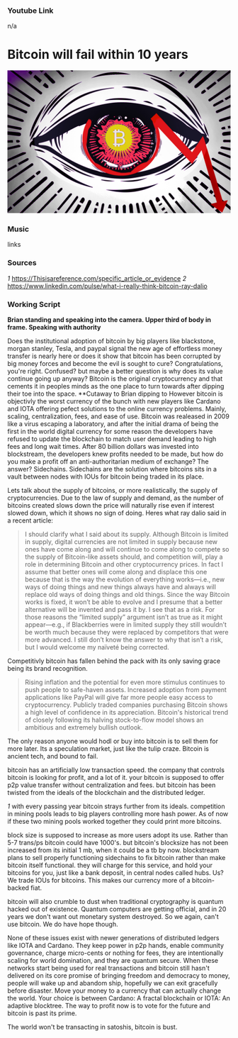 ### Youtube Link ###
n/a

# Bitcoin will fail within 10 years

![Image](/Thumbnails/Bitcoin.jpg)

### Music
links

### Sources
*1* https://Thisisareference.com/specific_article_or_evidence
*2* https://www.linkedin.com/pulse/what-i-really-think-bitcoin-ray-dalio


### Working Script

**Brian standing and speaking into the camera. Upper third of body in frame. Speaking with authority**

Does the institutional adoption of bitcoin by big players like blackstone, morgan stanley, Tesla, and paypal signal the new age of effortless money transfer is nearly here or does it show that bitcoin has been corrupted by big money forces and become the evil is sought to cure? 
Congratulations, you're right. Confused? but maybe a better question is why does its value continue going up anyway?
Bitcoin is the original cryptocurrency and that cements it in peoples minds as the one place to turn towards after dipping their toe into the space.
**Cutaway to Brian dipping to
However bitcoin is objectivly the worst currency of the bunch with new players like Cardano and IOTA offering pefect solutions to the online currency problems.
Mainly, scaling, centralization, fees, and ease of use.
Bitcoin was realeased in 2009 like a virus escaping a laboratory, and after the initial drama of being the first in the world digital currency for some reason the developers have refused to update the blockchain to match user demand leading to high fees and long wait times.
After 80 billion dollars was invested into blockstream, the developers knew profits needed to be made, but how do you make a profit off an anti-authoritarian medium of exchange?
The answer? Sidechains.
Sidechains are the solution where bitcoins sits in a vault between nodes with IOUs for bitcoin being traded in its place.

Lets talk about the supply of bitcoins, or more realistically, the supply of cryptocurrencies.
Due to the law of supply and demand, as the number of bitcoins created slows down the price will naturally rise even if interest slowed down, which it shows no sign of doing. 
Heres what ray dalio said in a recent article:

> I should clarify what I said about its supply. Although Bitcoin is limited in supply, digital currencies are not limited in supply because new ones have come along and will continue to come along to compete so the supply of Bitcoin-like assets should, and competition will, play a role in determining Bitcoin and other cryptocurrency prices. In fact I assume that better ones will come along and displace this one because that is the way the evolution of everything works—i.e., new ways of doing things and new things always have and always will replace old ways of doing things and old things. Since the way Bitcoin works is fixed, it won’t be able to evolve and I presume that a better alternative will be invented and pass it by. I see that as a risk. For those reasons the “limited supply” argument isn’t as true as it might appear—e.g., if Blackberries were in limited supply they still wouldn’t be worth much because they were replaced by competitors that were more advanced. I still don’t know the answer to why that isn’t a risk, but I would welcome my naïveté being corrected.


Competitivly bitcoin has fallen behind the pack with its only saving grace being its brand recognition. 


> Rising inflation and the potential for even more stimulus continues to push people to safe-haven assets.
> Increased adoption from payment applications like PayPal will give far more people easy access to cryptocurrency.
> Publicly traded companies purchasing Bitcoin shows a high level of confidence in its appreciation.
> Bitcoin's historical trend of closely following its halving stock-to-flow model shows an ambitious and extremely bullish outlook.

The only reason anyone would hodl or buy into bitcoin is to sell them for more later.
Its a speculation market, just like the tulip craze. Bitcoin is ancient tech, and bound to fail. 

bitcoin has an artificially low transaction speed.
the company that controls bitcoin is looking for profit, and a lot of it.
your bitcoin is supposed to offer p2p value transfer without centralization and fees.
but bitcoin has been twisted from the ideals of the blockchain and the distributed ledger.

*1* with every passing year bitcoin strays further from its ideals. 
competition in mining pools leads to big players controlling more hash power.
As of now if these two mining pools worked together they could print more bitcoins.

block size is supposed to increase as more users adopt its use. Rather than 5-7 trans/ps bitcoin could have 1000's.
but bitcoin's blocksize has not been increased from its initial 1 mb, when it could be a tb by now.
blockstream plans to sell properly functioning sidechains to fix bitcoin rather than make bitcoin itself functional.
they will charge for this service, and hold your bitcoins for you, just like a bank deposit, in central nodes called hubs.
Us? We trade IOUs for bitcoins. This makes our currency more of a bitcoin-backed fiat.

bitcoin will also crumble to dust when traditional cryptography is quantum hacked out of existence.
Quantum computers are getting official, and in 20 years we don't want out monetary system destroyed. 
So we again, can't use bitcoin. We do have hope though.

None of these issues exist with newer generations of distributed ledgers like IOTA and Cardano.
They keep power in p2p hands, enable community governance, charge micro-cents or nothing for fees, they are intentionally scaling for world domination, and they are quantum secure.
When these networks start being used for real transactions and bitcoin still hasn't delivered on its core promise of bringing freedom and democracy to money, people will wake up and abandom ship, hopefully we can exit gracefully before disaster.
Move your money to a currency that can actually change the world. 
Your choice is between 
Cardano: A fractal blockchain
or
IOTA: An adaptive blocktree.
The way to profit now is to vote for the future and bitcoin is past its prime.

The world won't be transacting in satoshis, bitcoin is bust.

